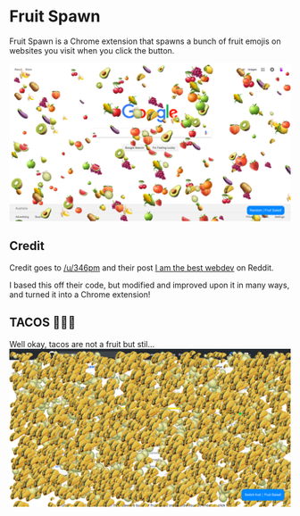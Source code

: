 # Fruit Spawn
Fruit Spawn is a Chrome extension that spawns a bunch of fruit emojis on websites you visit when you click the button.

![Fruit spawn screenshot](https://raw.githubusercontent.com/Booligoosh/fruit-spawn/master/media/screenshot_salad_1.png)

## Credit

Credit goes to [/u/346pm](https://www.reddit.com/user/346pm) and their post [I am the best webdev](https://www.reddit.com/r/javascript/comments/7f9812/i_am_the_best_webdev/) on Reddit.

I based this off their code, but modified and improved upon it in many ways, and turned it into a Chrome extension!

## TACOS 🌮🌮🌮
Well okay, tacos are not a fruit but stil...
![Taco spawn screenshot](https://raw.githubusercontent.com/Booligoosh/fruit-spawn/master/media/screenshot_tacos_1.png)